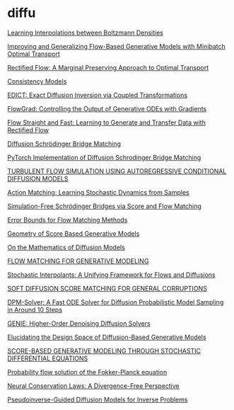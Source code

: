 # diffu

[Learning Interpolations between Boltzmann Densities](https://arxiv.org/abs/2301.07388)

[Improving and Generalizing Flow-Based
Generative Models with Minibatch Optimal Transport](https://arxiv.org/pdf/2302.00482.pdf)

[Rectified Flow: A Marginal Preserving Approach to
Optimal Transport](https://arxiv.org/pdf/2209.14577.pdf)

[Consistency Models](https://openreview.net/pdf?id=FmqFfMTNnv)

[EDICT: Exact Diffusion Inversion via Coupled Transformations](https://openaccess.thecvf.com/content/CVPR2023/papers/Wallace_EDICT_Exact_Diffusion_Inversion_via_Coupled_Transformations_CVPR_2023_paper.pdf)

[FlowGrad: Controlling the Output of Generative ODEs with Gradients](https://openaccess.thecvf.com/content/CVPR2023/papers/Liu_FlowGrad_Controlling_the_Output_of_Generative_ODEs_With_Gradients_CVPR_2023_paper.pdf)

[Flow Straight and Fast:
Learning to Generate and Transfer Data with Rectified Flow](https://arxiv.org/pdf/2209.03003.pdf)

[Diffusion Schrödinger Bridge Matching](https://arxiv.org/pdf/2303.16852.pdf)

[PyTorch Implementation of Diffusion Schrodinger Bridge Matching ](https://github.com/yuyang-shi/dsbm-pytorch)

[TURBULENT FLOW SIMULATION USING
AUTOREGRESSIVE CONDITIONAL DIFFUSION MODELS](https://arxiv.org/pdf/2309.01745.pdf)

[Action Matching:
Learning Stochastic Dynamics from Samples](https://arxiv.org/pdf/2210.06662.pdf)

[Simulation-Free Schrödinger Bridges
via Score and Flow Matching](https://arxiv.org/pdf/2307.03672v1.pdf)

[Error Bounds for Flow Matching Methods](https://arxiv.org/pdf/2305.16860.pdf)

[Geometry of Score Based Generative Models](https://arxiv.org/pdf/2302.04411.pdf)

[On the Mathematics of Diffusion Models](https://arxiv.org/pdf/2301.11108.pdf)

[FLOW MATCHING FOR GENERATIVE MODELING](https://arxiv.org/pdf/2210.02747.pdf)

[Stochastic Interpolants:
A Unifying Framework for Flows and Diffusions](https://arxiv.org/pdf/2303.08797.pdf)

[SOFT DIFFUSION
SCORE MATCHING FOR GENERAL CORRUPTIONS](https://arxiv.org/pdf/2209.05442.pdf)

[DPM-Solver: A Fast ODE Solver for Diffusion
Probabilistic Model Sampling in Around 10 Steps](https://arxiv.org/pdf/2206.00927.pdf)

[GENIE: Higher-Order Denoising Diffusion Solvers](https://arxiv.org/pdf/2210.05475.pdf)

[Elucidating the Design Space of Diffusion-Based
Generative Models](https://arxiv.org/pdf/2206.00364.pdf)

[SCORE-BASED GENERATIVE MODELING THROUGH STOCHASTIC DIFFERENTIAL EQUATIONS](https://arxiv.org/pdf/2011.13456.pdf)

[Probability flow solution of the Fokker-Planck equation](https://arxiv.org/abs/2206.04642)

[Neural Conservation Laws: A Divergence-Free Perspective](https://arxiv.org/pdf/2210.01741.pdf)

[Pseudoinverse-Guided Diffusion Models for Inverse Problems](https://openreview.net/forum?id=9_gsMA8MRKQ)
